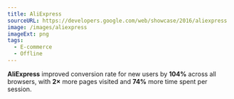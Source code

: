 ```yaml
---
title: AliExpress
sourceURL: https://developers.google.com/web/showcase/2016/aliexpress
image: /images/aliexpress
imageExt: png
tags:
  - E-commerce
  - Offline
---
```


**AliExpress** improved conversion rate for new users by **104%** across all
browsers, with **2×** more pages visited and **74%** more time spent per 
session.
